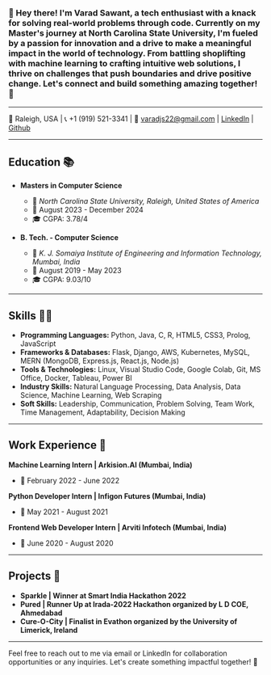 ### 👋 Hey there! I'm Varad Sawant, a tech enthusiast with a knack for solving real-world problems through code. Currently on my Master's journey at North Carolina State University, I'm fueled by a passion for innovation and a drive to make a meaningful impact in the world of technology. From battling shoplifting with machine learning to crafting intuitive web solutions, I thrive on challenges that push boundaries and drive positive change. Let's connect and build something amazing together! 🚀


---

📍 Raleigh, USA | 📞 +1 (919) 521-3341 | 📧 varadjs22@gmail.com | [LinkedIn](https://www.linkedin.com/in/varad-sawant/) | [Github](https://github.com/varadjs)


---

## Education 📚

- **Masters in Computer Science**
  - 🏫 *North Carolina State University, Raleigh, United States of America*
  - 📅 August 2023 - December 2024
  - 🎓 CGPA: 3.78/4

- **B. Tech. - Computer Science**
  - 🏫 *K. J. Somaiya Institute of Engineering and Information Technology, Mumbai, India*
  - 📅 August 2019 - May 2023
  - 🎓 CGPA: 9.03/10

---

## Skills 👨‍💻

- **Programming Languages:** Python, Java, C, R, HTML5, CSS3, Prolog, JavaScript
- **Frameworks & Databases:** Flask, Django, AWS, Kubernetes, MySQL, MERN (MongoDB, Express.js, React.js, Node.js)
- **Tools & Technologies:** Linux, Visual Studio Code, Google Colab, Git, MS Office, Docker, Tableau, Power BI
- **Industry Skills:** Natural Language Processing, Data Analysis, Data Science, Machine Learning, Web Scraping
- **Soft Skills:** Leadership, Communication, Problem Solving, Team Work, Time Management, Adaptability, Decision Making

---

## Work Experience 💼

**Machine Learning Intern | Arkision.AI (Mumbai, India)**
- 📅 February 2022 - June 2022

**Python Developer Intern | Infigon Futures (Mumbai, India)**
- 📅 May 2021 - August 2021

**Frontend Web Developer Intern | Arviti Infotech (Mumbai, India)**
- 📅 June 2020 - August 2020

---

## Projects 🚀

- **Sparkle | Winner at Smart India Hackathon 2022**
- **Pured | Runner Up at Irada-2022 Hackathon organized by L D COE, Ahmedabad**
- **Cure-O-City | Finalist in Evathon organized by the University of Limerick, Ireland**

---

Feel free to reach out to me via email or LinkedIn for collaboration opportunities or any inquiries. Let's create something impactful together! 🚀
